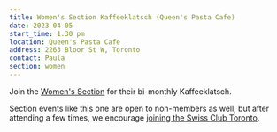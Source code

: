 ```yaml
---
title: Women's Section Kaffeeklatsch (Queen's Pasta Cafe)
date: 2023-04-05
start_time: 1.30 pm
location: Queen's Pasta Cafe
address: 2263 Bloor St W, Toronto
contact: Paula
section: women
---
```


Join the [Women's Section][women] for their bi-monthly Kaffeeklatsch.

Section events like this one are open to non-members as well, but after
attending a few times, we encourage [joining the Swiss Club Toronto][join].

[women]: <{% link _pages/sections/women.md %}>
[join]: <{% link _pages/membership.md %}>
